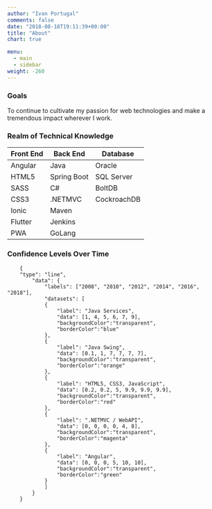 ```yaml
---
author: "Ivan Portugal"
comments: false
date: "2018-08-18T19:11:39+00:00"
title: "About"
chart: true

menu:
  - main
  - sidebar
weight: -260
---
```



### Goals
To continue to cultivate my passion for web technologies and make a tremendous impact wherever I work.

### Realm of Technical Knowledge

| Front End | Back End | Database
| --- | --- | --- |
| Angular | Java | Oracle |
| HTML5 | Spring Boot | SQL Server |
| SASS | C# | BoltDB |
| CSS3 | .NETMVC | CockroachDB |
| Ionic | Maven | |
| Flutter | Jenkins | |
| PWA | GoLang | |

### Confidence Levels Over Time

```chart
    {
    "type": "line",
        "data": {
            "labels": ["2008", "2010", "2012", "2014", "2016", "2018"],
            "datasets": [
            {
                "label": "Java Services",
                "data": [1, 4, 5, 6, 7, 9],
                "backgroundColor":"transparent",
                "borderColor":"blue"
            },
            {
                "label": "Java Swing",
                "data": [0.1, 1, 7, 7, 7, 7],
                "backgroundColor":"transparent",
                "borderColor":"orange"
            },
            {
                "label": "HTML5, CSS3, JavaScript",
                "data": [0.2, 0.2, 5, 9.9, 9.9, 9.9],
                "backgroundColor":"transparent",
                "borderColor":"red"
            },
            {
                "label": ".NETMVC / WebAPI",
                "data": [0, 0, 0, 0, 4, 8],
                "backgroundColor":"transparent",
                "borderColor":"magenta"
            },
            {
                "label": "Angular",
                "data": [0, 0, 0, 5, 10, 10],
                "backgroundColor":"transparent",
                "borderColor":"green"
            }
            ]
        }
    }
```